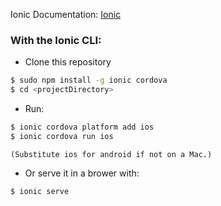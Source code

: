 Ionic Documentation: [Ionic](http://ionicframework.com/docs/)

### With the Ionic CLI:

- Clone this repository

```bash
$ sudo npm install -g ionic cordova
$ cd <projectDirectory>
```
- Run:

```bash
$ ionic cordova platform add ios
$ ionic cordova run ios
```
    (Substitute ios for android if not on a Mac.)

- Or serve it in a brower with:

```bash
$ ionic serve
```

